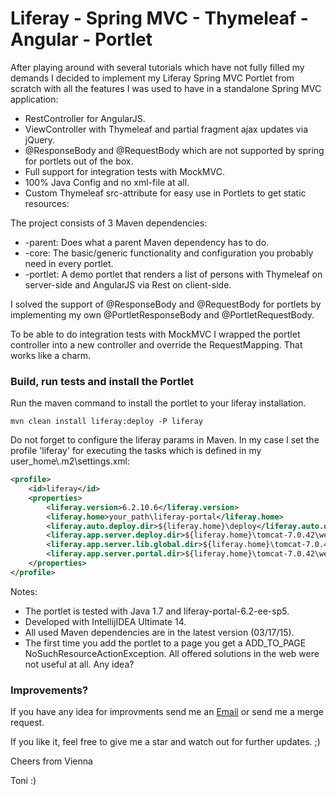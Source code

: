 # Liferay - Spring MVC - Thymeleaf - Angular - Portlet

After playing around with several tutorials which have not fully filled my demands I decided to implement my Liferay Spring MVC Portlet from scratch with all the features I was used to have in a standalone Spring MVC application:

 * RestController for AngularJS.
 * ViewController with Thymeleaf and partial fragment ajax updates via jQuery.
 * @ResponseBody and @RequestBody which are not supported by spring for portlets out of the box.
 * Full support for integration tests with MockMVC.
 * 100% Java Config and no xml-file at all.
 * Custom Thymeleaf src-attribute for easy use in Portlets to get static resources: <img sc:src="images/image.jpg" />

The project consists of 3 Maven dependencies:

 * -parent: Does what a parent Maven dependency has to do.
 * -core: The basic/generic functionality and configuration you probably need in every portlet.
 * -portlet: A demo portlet that renders a list of persons with Thymeleaf on server-side and AngularJS via Rest on client-side.
 
I solved the support of @ResponseBody and @RequestBody for portlets by implementing my own @PortletResponseBody and @PortletRequestBody.

To be able to do integration tests with MockMVC I wrapped the portlet controller into a new controller and override the RequestMapping. That works like a charm.

### Build, run tests and install the Portlet

Run the maven command to install the portlet to your liferay installation.

```
mvn clean install liferay:deploy -P liferay
```

Do not forget to configure the liferay params in Maven. In my case I set the profile 'liferay' for executing the tasks which is defined in my user_home\\.m2\settings.xml:

```xml
<profile>
	<id>liferay</id>
	<properties>
		<liferay.version>6.2.10.6</liferay.version>
		<liferay.home>your_path\liferay-portal</liferay.home>
		<liferay.auto.deploy.dir>${liferay.home}\deploy</liferay.auto.deploy.dir>
		<liferay.app.server.deploy.dir>${liferay.home}\tomcat-7.0.42\webapps</liferay.app.server.deploy.dir>
		<liferay.app.server.lib.global.dir>${liferay.home}\tomcat-7.0.42\lib\ext</liferay.app.server.lib.global.dir>
		<liferay.app.server.portal.dir>${liferay.home}\tomcat-7.0.42\webapps\ROOT</liferay.app.server.portal.dir>
	</properties>
</profile>
```

Notes:

 * The portlet is tested with Java 1.7 and liferay-portal-6.2-ee-sp5.
 * Developed with IntellijIDEA Ultimate 14.
 * All used Maven dependencies are in the latest version (03/17/15).
 * The first time you add the portlet to a page you get a ADD_TO_PAGE NoSuchResourceActionException. All offered solutions in the web were not useful at all. Any idea?
 
### Improvements?

If you have any idea for improvments send me an [Email](mailto:wwa2007@nurfuerspam.de) or send me a merge request.

If you like it, feel free to give me a star and watch out for further updates. ;)

Cheers from Vienna

Toni :)

